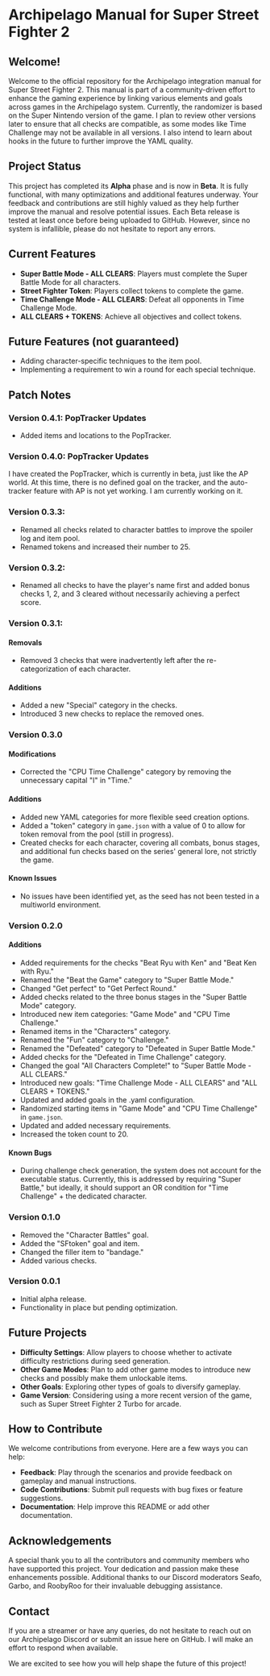 # Archipelago Manual for Super Street Fighter 2

## Welcome!
Welcome to the official repository for the Archipelago integration manual for Super Street Fighter 2. This manual is part of a community-driven effort to enhance the gaming experience by linking various elements and goals across games in the Archipelago system. Currently, the randomizer is based on the Super Nintendo version of the game. I plan to review other versions later to ensure that all checks are compatible, as some modes like Time Challenge may not be available in all versions. I also intend to learn about hooks in the future to further improve the YAML quality.

## Project Status
This project has completed its **Alpha** phase and is now in **Beta**. It is fully functional, with many optimizations and additional features underway. Your feedback and contributions are still highly valued as they help further improve the manual and resolve potential issues. Each Beta release is tested at least once before being uploaded to GitHub. However, since no system is infallible, please do not hesitate to report any errors.

## Current Features
- **Super Battle Mode - ALL CLEARS**: Players must complete the Super Battle Mode for all characters.
- **Street Fighter Token**: Players collect tokens to complete the game.
- **Time Challenge Mode - ALL CLEARS**: Defeat all opponents in Time Challenge Mode.
- **ALL CLEARS + TOKENS**: Achieve all objectives and collect tokens.

## Future Features (not guaranteed)
- Adding character-specific techniques to the item pool.
- Implementing a requirement to win a round for each special technique.

## Patch Notes

### Version 0.4.1: PopTracker Updates
- Added items and locations to the PopTracker.

### Version 0.4.0: PopTracker Updates
I have created the PopTracker, which is currently in beta, just like the AP world. At this time, there is no defined goal on the tracker, and the auto-tracker feature with AP is not yet working. I am currently working on it.

### Version 0.3.3:
- Renamed all checks related to character battles to improve the spoiler log and item pool.
- Renamed tokens and increased their number to 25.

### Version 0.3.2:
- Renamed all checks to have the player's name first and added bonus checks 1, 2, and 3 cleared without necessarily achieving a perfect score.

### Version 0.3.1:

#### Removals
- Removed 3 checks that were inadvertently left after the re-categorization of each character.

#### Additions
- Added a new "Special" category in the checks.
- Introduced 3 new checks to replace the removed ones.

### Version 0.3.0

#### Modifications
- Corrected the "CPU Time Challenge" category by removing the unnecessary capital "I" in "Time."

#### Additions
- Added new YAML categories for more flexible seed creation options.
- Added a "token" category in `game.json` with a value of 0 to allow for token removal from the pool (still in progress).
- Created checks for each character, covering all combats, bonus stages, and additional fun checks based on the series' general lore, not strictly the game.

#### Known Issues
- No issues have been identified yet, as the seed has not been tested in a multiworld environment.

### Version 0.2.0

#### Additions
- Added requirements for the checks "Beat Ryu with Ken" and "Beat Ken with Ryu."
- Renamed the "Beat the Game" category to "Super Battle Mode."
- Changed "Get perfect" to "Get Perfect Round."
- Added checks related to the three bonus stages in the "Super Battle Mode" category.
- Introduced new item categories: "Game Mode" and "CPU Time Challenge."
- Renamed items in the "Characters" category.
- Renamed the "Fun" category to "Challenge."
- Renamed the "Defeated" category to "Defeated in Super Battle Mode."
- Added checks for the "Defeated in Time Challenge" category.
- Changed the goal "All Characters Complete!" to "Super Battle Mode - ALL CLEARS."
- Introduced new goals: "Time Challenge Mode - ALL CLEARS" and "ALL CLEARS + TOKENS."
- Updated and added goals in the .yaml configuration.
- Randomized starting items in "Game Mode" and "CPU Time Challenge" in `game.json`.
- Updated and added necessary requirements.
- Increased the token count to 20.

#### Known Bugs
- During challenge check generation, the system does not account for the executable status. Currently, this is addressed by requiring "Super Battle," but ideally, it should support an OR condition for "Time Challenge" + the dedicated character.

### Version 0.1.0
- Removed the "Character Battles" goal.
- Added the "SFtoken" goal and item.
- Changed the filler item to "bandage."
- Added various checks.

### Version 0.0.1
- Initial alpha release.
- Functionality in place but pending optimization.

## Future Projects
- **Difficulty Settings**: Allow players to choose whether to activate difficulty restrictions during seed generation.
- **Other Game Modes**: Plan to add other game modes to introduce new checks and possibly make them unlockable items.
- **Other Goals**: Exploring other types of goals to diversify gameplay.
- **Game Version**: Considering using a more recent version of the game, such as Super Street Fighter 2 Turbo for arcade.

## How to Contribute
We welcome contributions from everyone. Here are a few ways you can help:
- **Feedback**: Play through the scenarios and provide feedback on gameplay and manual instructions.
- **Code Contributions**: Submit pull requests with bug fixes or feature suggestions.
- **Documentation**: Help improve this README or add other documentation.

## Acknowledgements
A special thank you to all the contributors and community members who have supported this project. Your dedication and passion make these enhancements possible. Additional thanks to our Discord moderators Seafo, Garbo, and RoobyRoo for their invaluable debugging assistance.

## Contact
If you are a streamer or have any queries, do not hesitate to reach out on our Archipelago Discord or submit an issue here on GitHub. I will make an effort to respond when available.

We are excited to see how you will help shape the future of this project!
